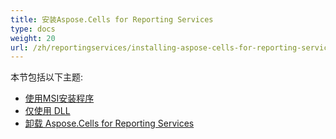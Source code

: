 ```yaml
---
title: 安装Aspose.Cells for Reporting Services
type: docs
weight: 20
url: /zh/reportingservices/installing-aspose-cells-for-reporting-services/
---
```


本节包括以下主题:

- [使用MSI安装程序](/cells/zh/reportingservices/using-msi-installer/)
- [仅使用 DLL](/cells/zh/reportingservices/using-dll-only/)
- [卸载 Aspose.Cells for Reporting Services](/cells/zh/reportingservices/uninstalling-aspose-cells-for-reporting-services/)
